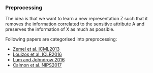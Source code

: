 ### Preprocessing

The idea is that we want to learn a new representation Z such that it removes the information correlated to the sensitive attribute A and preserves the information of X as much as possible.



Following papers are categorised into preprocessing:
- [Zemel et al. ICML2013](https://www.cs.toronto.edu/~toni/Papers/icml-final.pdf)
- [Louizos et al. ICLR2016](https://arxiv.org/pdf/1511.00830.pdf)
- [Lum and Johndrow 2016](https://arxiv.org/pdf/1610.08077.pdf)
- [Calmon et al. NIPS2017](https://papers.nips.cc/paper/6988-optimized-pre-processing-for-discrimination-prevention.pdf)
